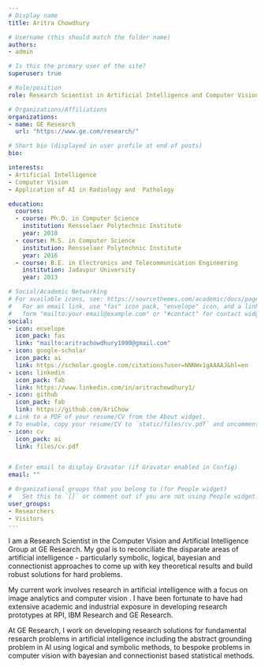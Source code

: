 ```yaml
---
# Display name
title: Aritra Chowdhury

# Username (this should match the folder name)
authors:
- admin

# Is this the primary user of the site?
superuser: true

# Role/position
role: Research Scientist in Artificial Intelligence and Computer Vision

# Organizations/Affiliations
organizations:
- name: GE Research
  url: "https://www.ge.com/research/"

# Short bio (displayed in user profile at end of posts)
bio: 

interests:
- Artificial Intelligence
- Computer Vision
- Application of AI in Radiology and  Pathology

education:
  courses:
  - course: Ph.D. in Computer Science
    institution: Rensselaer Polytechnic Institute
    year: 2018
  - course: M.S. in Computer Science
    institution: Rensselaer Polytechnic Institute
    year: 2016
  - course: B.E. in Electronics and Telecommunication Engineering
    institution: Jadavpur University
    year: 2013

# Social/Academic Networking
# For available icons, see: https://sourcethemes.com/academic/docs/page-builder/#icons
#   For an email link, use "fas" icon pack, "envelope" icon, and a link in the
#   form "mailto:your-email@example.com" or "#contact" for contact widget.
social:
- icon: envelope
  icon_pack: fas
  link: "mailto:aritrachowdhury1990@gmail.com"
- icon: google-scholar
  icon_pack: ai
  link: https://scholar.google.com/citations?user=NNNWx1gAAAAJ&hl=en
- icon: linkedin
  icon_pack: fab
  link: https://www.linkedin.com/in/aritrachowdhury1/
- icon: github
  icon_pack: fab
  link: https://github.com/AriChow
# Link to a PDF of your resume/CV from the About widget.
# To enable, copy your resume/CV to `static/files/cv.pdf` and uncomment the lines below.
- icon: cv
  icon_pack: ai
  link: files/cv.pdf


# Enter email to display Gravatar (if Gravatar enabled in Config)
email: ""

# Organizational groups that you belong to (for People widget)
#   Set this to `[]` or comment out if you are not using People widget.
user_groups:
- Researchers
- Visitors
---
```

I am a Research Scientist in the Computer Vision and Artificial Intelligence Group at GE Research.
My goal is to reconciliate the disparate areas of artificial intelligence - particularly symbolic, logical, bayesian and connectionist approaches to come up with key theoretical results and build robust solutions for hard problems.

My current work involves research in artificial intelligence with a focus on image analytics and computer vision . I have been fortunate to have had extensive academic and industrial exposure in developing research prototypes at RPI, IBM Research and GE Research.

At GE Research, I work on developing research solutions for fundamental research problems in artificial intelligence including the abstract grounding problem in AI using logical and symbolic methods, to bespoke problems in computer vision with bayesian and connectionist based statistical methods.

<!-- Nelson Bighetti is a professor of artificial intelligence at the Stanford AI Lab. His research interests include distributed robotics, mobile computing and programmable matter. He leads the Robotic Neurobiology group, which develops self-reconfiguring robots, systems of self-organizing robots, and mobile sensor networks.

Lorem ipsum dolor sit amet, consectetur adipiscing elit. Sed neque elit, tristique placerat feugiat ac, facilisis vitae arcu. Proin eget egestas augue. Praesent ut sem nec arcu pellentesque aliquet. Duis dapibus diam vel metus tempus vulputate. -->
